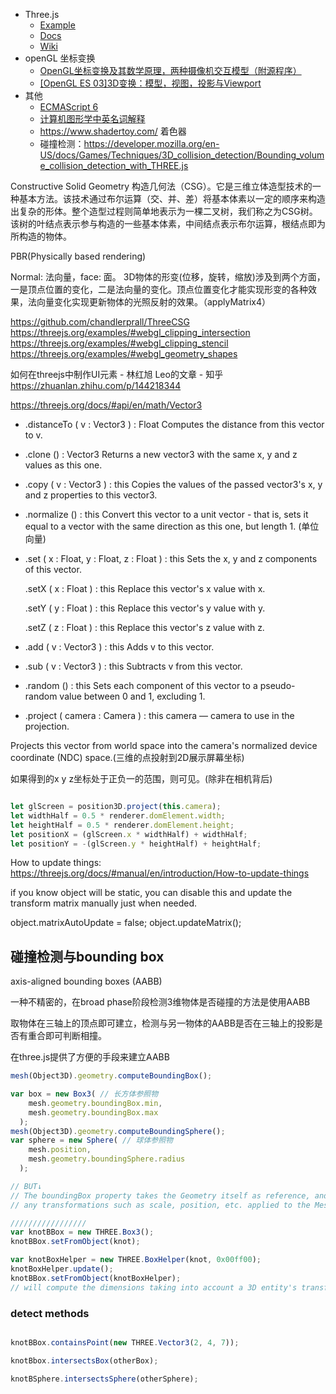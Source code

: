 - Three.js 
    - [Example](https://threejs.org/examples/)
    - [Docs](https://threejs.org/docs/)
    - [Wiki](https://github.com/mrdoob/three.js/wiki)
- openGL 坐标变换
    - [OpenGL坐标变换及其数学原理，两种摄像机交互模型（附源程序）](https://www.cnblogs.com/liangliangh/p/4089582.html)
    - [\[OpenGL ES 03\]3D变换：模型，视图，投影与Viewport](https://www.cnblogs.com/kesalin/archive/2012/12/06/3D_math.html)
- 其他
    - [ECMAScript 6](http://caibaojian.com/es6/)
    - [计算机图形学中英名词解释](https://blog.csdn.net/blade2001/article/details/2063947)
    - https://www.shadertoy.com/ 着色器
    - 碰撞检测：https://developer.mozilla.org/en-US/docs/Games/Techniques/3D_collision_detection/Bounding_volume_collision_detection_with_THREE.js

Constructive Solid Geometry
构造几何法（CSG）。它是三维立体造型技术的一种基本方法。该技术通过布尔运算（交、并、差）将基本体素以一定的顺序来构造出复杂的形体。整个造型过程则简单地表示为一棵二叉树，我们称之为CSG树。该树的叶结点表示参与构造的一些基本体素，中间结点表示布尔运算，根结点即为所构造的物体。

PBR(Physically based rendering)

Normal: 法向量，face: 面。
3D物体的形变(位移，旋转，缩放)涉及到两个方面，一是顶点位置的变化，二是法向量的变化。顶点位置变化才能实现形变的各种效果，法向量变化实现更新物体的光照反射的效果。（applyMatrix4）

https://github.com/chandlerprall/ThreeCSG
    https://threejs.org/examples/#webgl_clipping_intersection
    https://threejs.org/examples/#webgl_clipping_stencil
    https://threejs.org/examples/#webgl_geometry_shapes

如何在threejs中制作UI元素 - 林红旭 Leo的文章 - 知乎
https://zhuanlan.zhihu.com/p/144218344

https://threejs.org/docs/#api/en/math/Vector3
- .distanceTo ( v : Vector3 ) : Float
Computes the distance from this vector to v.

- .clone () : Vector3
Returns a new vector3 with the same x, y and z values as this one.

- .copy ( v : Vector3 ) : this
Copies the values of the passed vector3's x, y and z properties to this vector3.

- .normalize () : this 
Convert this vector to a unit vector - that is, sets it equal to a vector with the same direction as this one, but length 1. (单位向量)

- .set ( x : Float, y : Float, z : Float ) : this
Sets the x, y and z components of this vector.

    .setX ( x : Float ) : this
    Replace this vector's x value with x.

    .setY ( y : Float ) : this
    Replace this vector's y value with y.

    .setZ ( z : Float ) : this
    Replace this vector's z value with z.

- .add ( v : Vector3 ) : this
Adds v to this vector.

- .sub ( v : Vector3 ) : this
Subtracts v from this vector.

- .random () : this
Sets each component of this vector to a pseudo-random value between 0 and 1, excluding 1.

- .project ( camera : Camera ) : this
camera — camera to use in the projection.

Projects this vector from world space into the camera's normalized device coordinate (NDC) space.(三维的点投射到2D展示屏幕坐标)

如果得到的x y z坐标处于正负一的范围，则可见。(除非在相机背后)

```js

let glScreen = position3D.project(this.camera);
let widthHalf = 0.5 * renderer.domElement.width;
let heightHalf = 0.5 * renderer.domElement.height;
let positionX = (glScreen.x * widthHalf) + widthHalf;
let positionY = -(glScreen.y * heightHalf) + heightHalf;

```


How to update things: https://threejs.org/docs/#manual/en/introduction/How-to-update-things

if you know object will be static, you can disable this and update the transform matrix manually just when needed.

object.matrixAutoUpdate  = false;
object.updateMatrix();

## 碰撞检测与bounding box

axis-aligned bounding boxes (AABB)

一种不精密的，在broad phase阶段检测3维物体是否碰撞的方法是使用AABB

取物体在三轴上的顶点即可建立，检测与另一物体的AABB是否在三轴上的投影是否有重合即可判断相撞。

在three.js提供了方便的手段来建立AABB
```js
mesh(Object3D).geometry.computeBoundingBox();

var box = new Box3( // 长方体参照物
    mesh.geometry.boundingBox.min,
    mesh.geometry.boundingBox.max
  );  
mesh(Object3D).geometry.computeBoundingSphere();
var sphere = new Sphere( // 球体参照物
    mesh.position,
    mesh.geometry.boundingSphere.radius
  );

// BUT↓
// The boundingBox property takes the Geometry itself as reference, and not the Mesh
// any transformations such as scale, position, etc. applied to the Mesh will be ignored while computing the calculating box.

///////////////// 
var knotBBox = new THREE.Box3();
knotBBox.setFromObject(knot);

var knotBoxHelper = new THREE.BoxHelper(knot, 0x00ff00);
knotBoxHelper.update(); 
knotBBox.setFromObject(knotBoxHelper);
// will compute the dimensions taking into account a 3D entity's transformations and any child meshes as well.
```

### detect methods

```js

knotBBox.containsPoint(new THREE.Vector3(2, 4, 7));

knotBbox.intersectsBox(otherBox);

knotBSphere.intersectsSphere(otherSphere);
```